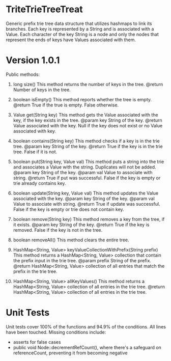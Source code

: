 TriteTrieTreeTreat
=================
Generic prefix trie tree data structure that utilizes hashmaps to link its branches. Each key is represented by a String and is associated with a Value. Each character of the key String is a node and only the nodes that represent the ends of keys have Values associated with them.

Version 1.0.1
===========
Public methods:

1. long size()
This method returns the number of keys in the tree.
    @return
        Number of keys in the tree.

2. boolean isEmpty()
This method reports whether the tree is empty.
    @return
        True if the true is empty. False otherwise.

3. Value get(String key)
This method gets the Value associated with the key, if the key exists in the tree.
    @param key
        String of the key.
    @return
        Value associated with the key. Null if the key does not exist or no Value associated with key.

4. boolean contains(String key)
This method checks if a key is in the trie tree.
    @param key
        String of the key.
    @return
        True if the key is in the trie tree. False if it is not.

5. boolean put(String key, Value val)
This method puts a string into the trie and associates a Value with the string. Duplicates will not be added.
    @param key
        String of the key.
    @param val
        Value to associate with string.
    @return
        True if put was successful. False if the key is empty or trie already contains key.

6. boolean update(String key, Value val)
This method updates the Value associated with the key.
    @param key
        String of the key.
    @param val
        Value to associate with string.
    @return
        True if update was successful. False if the key is empty or trie does not contain key.

7. boolean remove(String key)
This method removes a key from the tree, if it exists.
    @param key
        String of the key.
    @return
        True if the key is removed. False if the key is not in the tree.
        
8. boolean removeAll()
This method clears the entire tree.

9. HashMap<String, Value> keyValueCollectionWithPrefix(String prefix)
This method returns a HashMap<String, Value> collection that contain the prefix input in the trie tree.
    @param prefix
        String of the prefix.
    @return
        HashMap<String, Value> collection of all entries that match the prefix in the trie tree.

10. HashMap<String, Value> allKeyValues()
This method returns a HashMap<String, Value> collection of all entries in the trie tree.
    @return
        HashMap<String, Value> collection of all entries in the trie tree.

Unit Tests
===========
Unit tests cover 100% of the functions and 94.9% of the conditions. All lines have been touched.
Missing conditions include:
- asserts for false cases
- public void Node::decrementRefCount(), where there's a safeguard on referenceCount, preventing it from becoming negative